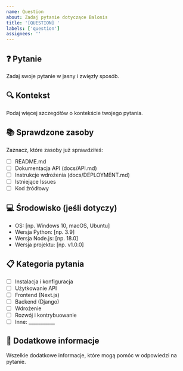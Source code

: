 ```yaml
---
name: Question
about: Zadaj pytanie dotyczące Balonis
title: '[QUESTION] '
labels: ['question']
assignees: ''
---
```


## ❓ Pytanie
Zadaj swoje pytanie w jasny i zwięzły sposób.

## 🔍 Kontekst
Podaj więcej szczegółów o kontekście twojego pytania.

## 📚 Sprawdzone zasoby
Zaznacz, które zasoby już sprawdziłeś:
- [ ] README.md
- [ ] Dokumentacja API (docs/API.md)
- [ ] Instrukcje wdrożenia (docs/DEPLOYMENT.md)
- [ ] Istniejące Issues
- [ ] Kod źródłowy

## 💻 Środowisko (jeśli dotyczy)
- OS: [np. Windows 10, macOS, Ubuntu]
- Wersja Python: [np. 3.9]
- Wersja Node.js: [np. 18.0]
- Wersja projektu: [np. v1.0.0]

## 📋 Kategoria pytania
- [ ] Instalacja i konfiguracja
- [ ] Użytkowanie API
- [ ] Frontend (Next.js)
- [ ] Backend (Django)
- [ ] Wdrożenie
- [ ] Rozwój i kontrybuowanie
- [ ] Inne: ___________

## 📝 Dodatkowe informacje
Wszelkie dodatkowe informacje, które mogą pomóc w odpowiedzi na pytanie.

